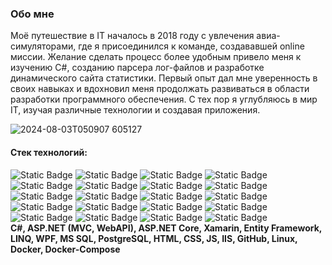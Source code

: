### Обо мне
Моё путешествие в IT началось в 2018 году с увлечения авиа-симуляторами, где я присоединился к команде, создававшей online миссии. 
Желание сделать процесс более удобным привело меня к изучению C#, созданию парсера лог-файлов и разработке динамического сайта статистики. 
Первый опыт дал мне уверенность в своих навыках и вдохновил меня продолжать развиваться в области разработки программного обеспечения.
С тех пор я углубляюсь в мир IT, изучая различные технологии и создавая приложения.


![2024-08-03T050907 605127](https://github.com/user-attachments/assets/836a936d-7085-43c9-a8b7-44ef2fa7620c)


#### Стек технологий:
![Static Badge](https://img.shields.io/badge/Middle-C%23-%239553E9?style=plastic&logo=%3Csvg%20role%3D%22img%22%20viewBox%3D%220%200%2024%2024%22%20xmlns%3D%22http%3A%2F%2Fwww.w3.org%2F2000%2Fsvg%22%3E%3Ctitle%3E.NET%3C%2Ftitle%3E%3Cpath%20d%3D%22M24%208.77h-2.468v7.565h-1.425V8.77h-2.462V7.53H24zm-6.852%207.565h-4.821V7.53h4.63v1.24h-3.205v2.494h2.953v1.234h-2.953v2.604h3.396zm-6.708%200H8.882L4.78%209.863a2.896%202.896%200%200%201-.258-.51h-.036c.032.189.048.592.048%201.21v5.772H3.157V7.53h1.659l3.965%206.32c.167.261.275.442.323.54h.024c-.04-.233-.06-.629-.06-1.185V7.529h1.372zm-8.703-.693a.868.829%200%200%201-.869.829.868.829%200%200%201-.868-.83.868.829%200%200%201%20.868-.828.868.829%200%200%201%20.869.829Z%22%2F%3E%3C%2Fsvg%3E)
![Static Badge](https://img.shields.io/badge/Middle-ASP.NET%20Core-%239553E9?style=plastic&logo=%3Csvg%20role%3D%22img%22%20viewBox%3D%220%200%2024%2024%22%20xmlns%3D%22http%3A%2F%2Fwww.w3.org%2F2000%2Fsvg%22%3E%3Ctitle%3E.NET%3C%2Ftitle%3E%3Cpath%20d%3D%22M24%208.77h-2.468v7.565h-1.425V8.77h-2.462V7.53H24zm-6.852%207.565h-4.821V7.53h4.63v1.24h-3.205v2.494h2.953v1.234h-2.953v2.604h3.396zm-6.708%200H8.882L4.78%209.863a2.896%202.896%200%200%201-.258-.51h-.036c.032.189.048.592.048%201.21v5.772H3.157V7.53h1.659l3.965%206.32c.167.261.275.442.323.54h.024c-.04-.233-.06-.629-.06-1.185V7.529h1.372zm-8.703-.693a.868.829%200%200%201-.869.829.868.829%200%200%201-.868-.83.868.829%200%200%201%20.868-.828.868.829%200%200%201%20.869.829Z%22%2F%3E%3C%2Fsvg%3E)
![Static Badge](https://img.shields.io/badge/Middle-MVC-%239553E9?style=plastic&logo=%3Csvg%20role%3D%22img%22%20viewBox%3D%220%200%2024%2024%22%20xmlns%3D%22http%3A%2F%2Fwww.w3.org%2F2000%2Fsvg%22%3E%3Ctitle%3E.NET%3C%2Ftitle%3E%3Cpath%20d%3D%22M24%208.77h-2.468v7.565h-1.425V8.77h-2.462V7.53H24zm-6.852%207.565h-4.821V7.53h4.63v1.24h-3.205v2.494h2.953v1.234h-2.953v2.604h3.396zm-6.708%200H8.882L4.78%209.863a2.896%202.896%200%200%201-.258-.51h-.036c.032.189.048.592.048%201.21v5.772H3.157V7.53h1.659l3.965%206.32c.167.261.275.442.323.54h.024c-.04-.233-.06-.629-.06-1.185V7.529h1.372zm-8.703-.693a.868.829%200%200%201-.869.829.868.829%200%200%201-.868-.83.868.829%200%200%201%20.868-.828.868.829%200%200%201%20.869.829Z%22%2F%3E%3C%2Fsvg%3E)
![Static Badge](https://img.shields.io/badge/Middle-WebAPI-%239553E9?style=plastic&logo=%3Csvg%20role%3D%22img%22%20viewBox%3D%220%200%2024%2024%22%20xmlns%3D%22http%3A%2F%2Fwww.w3.org%2F2000%2Fsvg%22%3E%3Ctitle%3E.NET%3C%2Ftitle%3E%3Cpath%20d%3D%22M24%208.77h-2.468v7.565h-1.425V8.77h-2.462V7.53H24zm-6.852%207.565h-4.821V7.53h4.63v1.24h-3.205v2.494h2.953v1.234h-2.953v2.604h3.396zm-6.708%200H8.882L4.78%209.863a2.896%202.896%200%200%201-.258-.51h-.036c.032.189.048.592.048%201.21v5.772H3.157V7.53h1.659l3.965%206.32c.167.261.275.442.323.54h.024c-.04-.233-.06-.629-.06-1.185V7.529h1.372zm-8.703-.693a.868.829%200%200%201-.869.829.868.829%200%200%201-.868-.83.868.829%200%200%201%20.868-.828.868.829%200%200%201%20.869.829Z%22%2F%3E%3C%2Fsvg%3E)
![Static Badge](https://img.shields.io/badge/Middle-Xamarin-%239553E9?style=plastic&logo=%3Csvg%20role%3D%22img%22%20viewBox%3D%220%200%2024%2024%22%20xmlns%3D%22http%3A%2F%2Fwww.w3.org%2F2000%2Fsvg%22%3E%3Ctitle%3E.NET%3C%2Ftitle%3E%3Cpath%20d%3D%22M24%208.77h-2.468v7.565h-1.425V8.77h-2.462V7.53H24zm-6.852%207.565h-4.821V7.53h4.63v1.24h-3.205v2.494h2.953v1.234h-2.953v2.604h3.396zm-6.708%200H8.882L4.78%209.863a2.896%202.896%200%200%201-.258-.51h-.036c.032.189.048.592.048%201.21v5.772H3.157V7.53h1.659l3.965%206.32c.167.261.275.442.323.54h.024c-.04-.233-.06-.629-.06-1.185V7.529h1.372zm-8.703-.693a.868.829%200%200%201-.869.829.868.829%200%200%201-.868-.83.868.829%200%200%201%20.868-.828.868.829%200%200%201%20.869.829Z%22%2F%3E%3C%2Fsvg%3E)
![Static Badge](https://img.shields.io/badge/Middle-Entity%20Framework-%239553E9?style=plastic&logo=%3Csvg%20role%3D%22img%22%20viewBox%3D%220%200%2024%2024%22%20xmlns%3D%22http%3A%2F%2Fwww.w3.org%2F2000%2Fsvg%22%3E%3Ctitle%3E.NET%3C%2Ftitle%3E%3Cpath%20d%3D%22M24%208.77h-2.468v7.565h-1.425V8.77h-2.462V7.53H24zm-6.852%207.565h-4.821V7.53h4.63v1.24h-3.205v2.494h2.953v1.234h-2.953v2.604h3.396zm-6.708%200H8.882L4.78%209.863a2.896%202.896%200%200%201-.258-.51h-.036c.032.189.048.592.048%201.21v5.772H3.157V7.53h1.659l3.965%206.32c.167.261.275.442.323.54h.024c-.04-.233-.06-.629-.06-1.185V7.529h1.372zm-8.703-.693a.868.829%200%200%201-.869.829.868.829%200%200%201-.868-.83.868.829%200%200%201%20.868-.828.868.829%200%200%201%20.869.829Z%22%2F%3E%3C%2Fsvg%3E)
![Static Badge](https://img.shields.io/badge/Middle-LINQ-%239553E9?style=plastic&logo=%3Csvg%20role%3D%22img%22%20viewBox%3D%220%200%2024%2024%22%20xmlns%3D%22http%3A%2F%2Fwww.w3.org%2F2000%2Fsvg%22%3E%3Ctitle%3E.NET%3C%2Ftitle%3E%3Cpath%20d%3D%22M24%208.77h-2.468v7.565h-1.425V8.77h-2.462V7.53H24zm-6.852%207.565h-4.821V7.53h4.63v1.24h-3.205v2.494h2.953v1.234h-2.953v2.604h3.396zm-6.708%200H8.882L4.78%209.863a2.896%202.896%200%200%201-.258-.51h-.036c.032.189.048.592.048%201.21v5.772H3.157V7.53h1.659l3.965%206.32c.167.261.275.442.323.54h.024c-.04-.233-.06-.629-.06-1.185V7.529h1.372zm-8.703-.693a.868.829%200%200%201-.869.829.868.829%200%200%201-.868-.83.868.829%200%200%201%20.868-.828.868.829%200%200%201%20.869.829Z%22%2F%3E%3C%2Fsvg%3E)
![Static Badge](https://img.shields.io/badge/Middle-WPF-%239553E9?style=plastic&logo=%3Csvg%20role%3D%22img%22%20viewBox%3D%220%200%2024%2024%22%20xmlns%3D%22http%3A%2F%2Fwww.w3.org%2F2000%2Fsvg%22%3E%3Ctitle%3E.NET%3C%2Ftitle%3E%3Cpath%20d%3D%22M24%208.77h-2.468v7.565h-1.425V8.77h-2.462V7.53H24zm-6.852%207.565h-4.821V7.53h4.63v1.24h-3.205v2.494h2.953v1.234h-2.953v2.604h3.396zm-6.708%200H8.882L4.78%209.863a2.896%202.896%200%200%201-.258-.51h-.036c.032.189.048.592.048%201.21v5.772H3.157V7.53h1.659l3.965%206.32c.167.261.275.442.323.54h.024c-.04-.233-.06-.629-.06-1.185V7.529h1.372zm-8.703-.693a.868.829%200%200%201-.869.829.868.829%200%200%201-.868-.83.868.829%200%200%201%20.868-.828.868.829%200%200%201%20.869.829Z%22%2F%3E%3C%2Fsvg%3E)
![Static Badge](https://img.shields.io/badge/Middle-MVVM-%239553E9?style=plastic&logo=%3Csvg%20role%3D%22img%22%20viewBox%3D%220%200%2024%2024%22%20xmlns%3D%22http%3A%2F%2Fwww.w3.org%2F2000%2Fsvg%22%3E%3Ctitle%3E.NET%3C%2Ftitle%3E%3Cpath%20d%3D%22M24%208.77h-2.468v7.565h-1.425V8.77h-2.462V7.53H24zm-6.852%207.565h-4.821V7.53h4.63v1.24h-3.205v2.494h2.953v1.234h-2.953v2.604h3.396zm-6.708%200H8.882L4.78%209.863a2.896%202.896%200%200%201-.258-.51h-.036c.032.189.048.592.048%201.21v5.772H3.157V7.53h1.659l3.965%206.32c.167.261.275.442.323.54h.024c-.04-.233-.06-.629-.06-1.185V7.529h1.372zm-8.703-.693a.868.829%200%200%201-.869.829.868.829%200%200%201-.868-.83.868.829%200%200%201%20.868-.828.868.829%200%200%201%20.869.829Z%22%2F%3E%3C%2Fsvg%3E)
![Static Badge](https://img.shields.io/badge/Middle-PostgreSQL-%239553E9?style=plastic&logo=%3Csvg%20role%3D%22img%22%20viewBox%3D%220%200%2024%2024%22%20xmlns%3D%22http%3A%2F%2Fwww.w3.org%2F2000%2Fsvg%22%3E%3Ctitle%3E.NET%3C%2Ftitle%3E%3Cpath%20d%3D%22M24%208.77h-2.468v7.565h-1.425V8.77h-2.462V7.53H24zm-6.852%207.565h-4.821V7.53h4.63v1.24h-3.205v2.494h2.953v1.234h-2.953v2.604h3.396zm-6.708%200H8.882L4.78%209.863a2.896%202.896%200%200%201-.258-.51h-.036c.032.189.048.592.048%201.21v5.772H3.157V7.53h1.659l3.965%206.32c.167.261.275.442.323.54h.024c-.04-.233-.06-.629-.06-1.185V7.529h1.372zm-8.703-.693a.868.829%200%200%201-.869.829.868.829%200%200%201-.868-.83.868.829%200%200%201%20.868-.828.868.829%200%200%201%20.869.829Z%22%2F%3E%3C%2Fsvg%3E)
![Static Badge](https://img.shields.io/badge/Middle-HTML-%239553E9?style=plastic&logo=%3Csvg%20role%3D%22img%22%20viewBox%3D%220%200%2024%2024%22%20xmlns%3D%22http%3A%2F%2Fwww.w3.org%2F2000%2Fsvg%22%3E%3Ctitle%3E.NET%3C%2Ftitle%3E%3Cpath%20d%3D%22M24%208.77h-2.468v7.565h-1.425V8.77h-2.462V7.53H24zm-6.852%207.565h-4.821V7.53h4.63v1.24h-3.205v2.494h2.953v1.234h-2.953v2.604h3.396zm-6.708%200H8.882L4.78%209.863a2.896%202.896%200%200%201-.258-.51h-.036c.032.189.048.592.048%201.21v5.772H3.157V7.53h1.659l3.965%206.32c.167.261.275.442.323.54h.024c-.04-.233-.06-.629-.06-1.185V7.529h1.372zm-8.703-.693a.868.829%200%200%201-.869.829.868.829%200%200%201-.868-.83.868.829%200%200%201%20.868-.828.868.829%200%200%201%20.869.829Z%22%2F%3E%3C%2Fsvg%3E)
![Static Badge](https://img.shields.io/badge/Middle-GitHub-%239553E9?style=plastic) ![Static Badge](https://img.shields.io/badge/Junior-MS%20SQL-%23F89901?style=plastic) ![Static Badge](https://img.shields.io/badge/Junior-CSS-%23F89901?style=plastic)
![Static Badge](https://img.shields.io/badge/Junior-JS-%23F89901?style=plastic)
![Static Badge](https://img.shields.io/badge/Junior-IIS-%23F89901?style=plastic)
![Static Badge](https://img.shields.io/badge/Junior-Linux-%23F89901?style=plastic)
![Static Badge](https://img.shields.io/badge/Junior-Docker-%23F89901?style=plastic)
![Static Badge](https://img.shields.io/badge/Junior-Docker%20Compose-%23F89901?style=plastic)
![Static Badge](https://img.shields.io/badge/Junior-React%20JS-%23F89901?style=plastic)  
**C#, ASP.NET (MVC, WebAPI), ASP.NET Core, Xamarin, Entity Framework, LINQ, WPF, MS SQL, PostgreSQL, HTML, CSS, JS, IIS, GitHub, Linux, Docker, 
Docker-Compose**
